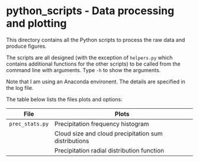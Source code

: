 # python_scripts - Data processing and plotting

This directory contains all the Python scripts to process the raw data and produce figures.

The scripts are all designed (with the exception of `helpers.py` which contains additional functions for the other scripts) to be called from the command line with arguments. Type `-h` to show the arguments.

Note that I am using an Anaconda environent. The details are specified in the log file.

The table below lists the files plots and options:

| File | Plots |
|------|-------|
| `prec_stats.py` | Precipitation frequency histogram |
|                 | Cloud size and cloud precipitation sum distributions |
|                 | Precipitation radial distribution function |


